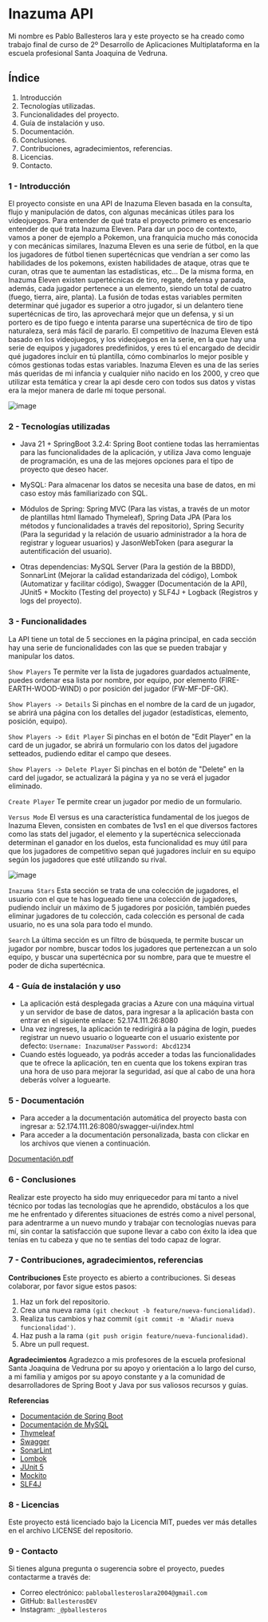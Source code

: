 # Inazuma API
Mi nombre es Pablo Ballesteros lara y este proyecto se ha creado como trabajo final de curso de 2º Desarrollo de Aplicaciones Multiplataforma en la escuela profesional Santa Joaquina de Vedruna.

## Índice
1. Introducción
2. Tecnologías utilizadas.
3. Funcionalidades del proyecto.
4. Guía de instalación y uso.
5. Documentación.
6. Conclusiones.
7. Contribuciones, agradecimientos, referencias.
8. Licencias.
9. Contacto.

### 1 - Introducción

El proyecto consiste en una API de Inazuma Eleven basada en la consulta, flujo y manipulación de datos, con algunas mecánicas útiles para los videojuegos. Para entender de qué trata el proyecto primero es encesario entender de qué trata Inazuma Eleven. Para dar un poco de contexto, vamos a poner de ejemplo a Pokemon, una franquicia mucho más conocida y con mecánicas similares, Inazuma Eleven es una serie de fútbol, en la que los jugadores de fútbol tienen supertécnicas que vendrían a ser como las habilidades de los pokemons, existen habilidades de ataque, otras que te curan, otras que te aumentan las estadísticas, etc... De la misma forma, en Inazuma Eleven existen supertécnicas de tiro, regate, defensa y parada, además, cada jugador pertenece a un elemento, siendo un total de cuatro (fuego, tierra, aire, planta). La fusión de todas estas variables permiten determinar qué jugador es superior a otro jugador, si un delantero tiene supertécnicas de tiro, las aprovechará mejor que un defensa, y si un portero es de tipo fuego e intenta pararse una supertécnica de tiro de tipo naturaleza, será más fácil de pararlo. El competitivo de Inazuma Eleven está basado en los videojuegos, y los videojuegos en la serie, en la que hay una serie de equipos y jugadores predefinidos, y eres tú el encargado de decidir qué jugadores incluir en tú plantilla, cómo combinarlos lo mejor posible y cómos gestionas todas estas variables. Inazuma Eleven es una de las series más queridas de mi infancia y cualquier niño nacido en los 2000, y creo que utilizar esta temática y crear la api desde cero con todos sus datos y vistas era la mejor manera de darle mi toque personal.

![image](https://github.com/BallesterosDEV/InazumaAPI/assets/118269269/977286f8-6fbc-4d84-8b2b-fbaf15677150)

### 2 - Tecnologías utilizadas

- Java 21 + SpringBoot 3.2.4: Spring Boot contiene todas las herramientas
para las funcionalidades de la aplicación, y utiliza Java como lenguaje de
programación, es una de las mejores opciones para el tipo de proyecto
que deseo hacer.

- MySQL: Para almacenar los datos se necesita una base de datos, en mi
caso estoy más familiarizado con SQL.

- Módulos de Spring: Spring MVC (Para las vistas, a través de un motor de
plantillas html llamado Thymeleaf), Spring Data JPA (Para los métodos y
funcionalidades a través del repositorio), Spring Security (Para la
seguridad y la relación de usuario administrador a la hora de registrar y loguear usuarios) y JasonWebToken (para asegurar la autentificación del usuario).

- Otras dependencias: MySQL Server (Para la gestión de la BBDD),
SonnarLint (Mejorar la calidad estandarizada del código), Lombok
(Automatizar y facilitar código), Swagger (Documentación de la API),
JUnit5 + Mockito (Testing del proyecto) y SLF4J + Logback (Registros y
logs del proyecto).

### 3 - Funcionalidades

La API tiene un total de 5 secciones en la página principal, en cada sección hay una serie de funcionalidades con las que se pueden trabajar y manipular los datos.

`Show Players`
Te permite ver la lista de jugadores guardados actualmente, puedes ordenar esa lista por nombre, por equipo, por elemento (FIRE-EARTH-WOOD-WIND) o por posición del jugador (FW-MF-DF-GK).

`Show Players -> Details`
Si pinchas en el nombre de la card de un jugador, se abrirá una página con los detalles del jugador (estadísticas, elemento, posición, equipo).

`Show Players -> Edit Player`
Si pinchas en el botón de "Edit Player" en la card de un jugador, se abrirá un formulario con los datos del jugadore setteados, pudiendo editar el campo que desees.

`Show Players -> Delete Player`
Si pinchas en el botón de "Delete" en la card del jugador, se actualizará la página y ya no se verá el jugador eliminado.

`Create Player`
Te permite crear un jugador por medio de un formulario.

`Versus Mode`
El versus es una característica fundamental de los juegos de Inazuma Eleven, consisten en combates de 1vs1 en el que diversos factores como las stats del jugador, el elemento y la supertécnica seleccionada determinan el ganador en los duelos, esta funcionalidad es muy útil para que los jugadores de competitivo sepan qué jugadores incluir en su equipo según los jugadores que esté utilizando su rival.

![image](https://github.com/BallesterosDEV/InazumaAPI/assets/118269269/fba290b2-b119-4ed0-9c6f-fdddf9f95c6b)

`Inazuma Stars` 
Esta sección se trata de una colección de jugadores, el usuario con el que te has logueado tiene una colección de jugadores, pudiendo incluir un máximo de 5 jugadores por posición, también puedes eliminar jugadores de tu colección, cada colección es personal de cada usuario, no es una sola para todo el mundo.

`Search`
La última sección es un filtro de búsqueda, te permite buscar un jugador por nombre, buscar todos los jugadores que pertenezcan a un solo equipo, y buscar una supertécnica por su nombre, para que te muestre el poder de dicha supertécnica.

### 4 - Guía de instalación y uso

- La aplicación está desplegada gracias a Azure con una máquina virtual y un servidor de base de datos, para ingresar a la aplicación basta con entrar en el siguiente enlace: 52.174.111.26:8080
- Una vez ingreses, la aplicación te redirigirá a la página de login, puedes registrar un nuevo usuario o loguearte con el usuario existente por defecto: `Username: InazumaUser` `Password: Abcd1234`
- Cuando estés logueado, ya podrás acceder a todas las funcionalidades que te ofrece la aplicación, ten en cuenta que los tokens expiran tras una hora de uso para mejorar la seguridad, así que al cabo de una hora deberás volver a loguearte.

### 5 - Documentación

- Para acceder a la documentación automática del proyecto basta con ingresar a: 52.174.111.26:8080/swagger-ui/index.html
- Para acceder a la documentación personalizada, basta con clickar en los archivos que vienen a continuación.
  
[Documentación.pdf](https://github.com/user-attachments/files/15752778/Documentacion.pdf)

### 6 - Conclusiones

Realizar este proyecto ha sido muy enriquecedor para mí tanto a nivel técnico por todas las tecnologías que he aprendido, obstáculos a los que me he enfrentado y diferentes situaciones de estrés como a nivel personal, para adentrarme a un nuevo mundo y trabajar con tecnologías nuevas para mí, sin contar la satisfacción que supone llevar a cabo con éxito la idea que tenías en tu cabeza y que no te sentías del todo capaz de lograr.

### 7 - Contribuciones, agradecimientos, referencias

__Contribuciones__
Este proyecto es abierto a contribuciones. Si deseas colaborar, por favor sigue estos pasos:

1. Haz un fork del repositorio.
2. Crea una nueva rama `(git checkout -b feature/nueva-funcionalidad)`.
3. Realiza tus cambios y haz commit `(git commit -m 'Añadir nueva funcionalidad')`.
4. Haz push a la rama `(git push origin feature/nueva-funcionalidad)`.
5. Abre un pull request.

__Agradecimientos__
Agradezco a mis profesores de la escuela profesional Santa Joaquina de Vedruna por su apoyo y orientación a lo largo del curso, a mi familia y amigos por su apoyo constante y a la comunidad de desarrolladores de Spring Boot y Java por sus valiosos recursos y guías.

__Referencias__
- [Documentación de Spring Boot](https://spring.io/projects/spring-boot)
- [Documentación de MySQL](https://dev.mysql.com/doc/)
- [Thymeleaf](https://www.thymeleaf.org/)
- [Swagger](https://swagger.io/)
- [SonarLint](https://www.sonarlint.org/)
- [Lombok](https://projectlombok.org/)
- [JUnit 5](https://junit.org/junit5/)
- [Mockito](https://site.mockito.org/)
- [SLF4J](http://www.slf4j.org/)

### 8 - Licencias

Este proyecto está licenciado bajo la Licencia MIT, puedes ver más detalles en el archivo LICENSE del repositorio.

### 9 - Contacto

Si tienes alguna pregunta o sugerencia sobre el proyecto, puedes contactarme a través de:

- Correo electrónico: `pabloballesteroslara2004@gmail.com`
- GitHub: `BallesterosDEV`
- Instagram: `_@pballesteros`

